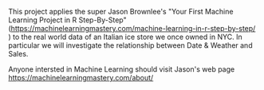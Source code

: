 This project applies the super Jason Brownlee's "Your First Machine Learning Project in R Step-By-Step"  (https://machinelearningmastery.com/machine-learning-in-r-step-by-step/ ) to the real world data of an Italian ice store we once owned in NYC.  In particular we will investigate the relationship between Date &  Weather and Sales. 

Anyone intersted in Machine Learning should visit Jason's web page  https://machinelearningmastery.com/about/

